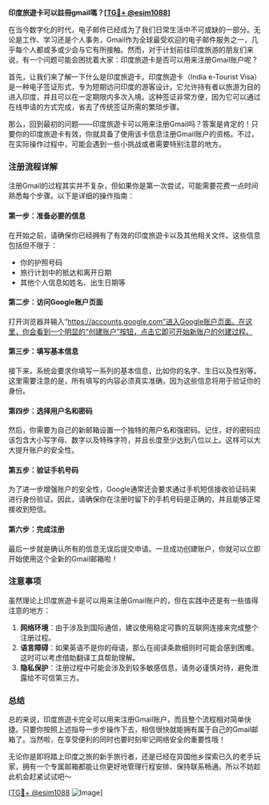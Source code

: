 **印度旅遊卡可以註冊gmail嗎？[[TG💪+ @esim1088](https://t.me/s/esim1088)]**

在当今数字化的时代，电子邮件已经成为了我们日常生活中不可或缺的一部分。无论是工作、学习还是个人事务，Gmail作为全球最受欢迎的电子邮件服务之一，几乎每个人都或多或少会与它有所接触。然而，对于计划前往印度旅游的朋友们来说，有一个问题可能会困扰着大家：印度旅遊卡是否可以用来注册Gmail账户呢？

首先，让我们来了解一下什么是印度旅遊卡。印度旅遊卡（India e-Tourist Visa）是一种电子签证形式，专为短期访问印度的游客设计。它允许持有者以旅游为目的进入印度，并且可以在一定期限内多次入境。这种签证非常方便，因为它可以通过在线申请的方式完成，省去了传统签证所需的繁琐步骤。

那么，回到最初的问题——印度旅遊卡可以用来注册Gmail吗？答案是肯定的！只要你的印度旅遊卡有效，你就具备了使用该卡信息注册Gmail账户的资格。不过，在实际操作过程中，可能会遇到一些小挑战或者需要特别注意的地方。

### 注册流程详解

注册Gmail的过程其实并不复杂，但如果你是第一次尝试，可能需要花费一点时间熟悉每个步骤。以下是详细的操作指南：

#### 第一步：准备必要的信息
在开始之前，请确保你已经拥有了有效的印度旅遊卡以及其他相关文件。这些信息包括但不限于：
- 你的护照号码
- 旅行计划中的抵达和离开日期
- 其他个人信息如姓名、出生日期等

#### 第二步：访问Google账户页面
打开浏览器并输入“https://accounts.google.com”进入Google账户页面。在这里，你会看到一个明显的“创建账户”按钮，点击它即可开始新账户的创建过程。

#### 第三步：填写基本信息
接下来，系统会要求你填写一系列的基本信息，比如你的名字、生日以及性别等。这里需要注意的是，所有填写的内容必须真实准确，因为这些信息将用于验证你的身份。

#### 第四步：选择用户名和密码
然后，你需要为自己的新邮箱设置一个独特的用户名和强密码。记住，好的密码应该包含大小写字母、数字以及特殊字符，并且长度至少达到八位以上。这样可以大大提升账户的安全性。

#### 第五步：验证手机号码
为了进一步增强账户的安全性，Google通常还会要求通过手机短信接收验证码来进行身份验证。因此，请确保你在注册时留下的手机号码是正确的，并且能够正常接收到短信。

#### 第六步：完成注册
最后一步就是确认所有的信息无误后提交申请。一旦成功创建账户，你就可以立即开始使用这个全新的Gmail邮箱啦！

### 注意事项

虽然理论上印度旅遊卡是可以用来注册Gmail账户的，但在实践中还是有一些值得注意的地方：

1. **网络环境**：由于涉及到国际通信，建议使用稳定可靠的互联网连接来完成整个注册过程。
2. **语言障碍**：如果英语不是你的母语，那么在阅读条款细则时可能会感到困难。这时可以考虑借助翻译工具帮助理解。
3. **隐私保护**：注册过程中可能会涉及到较多敏感信息，请务必谨慎对待，避免泄露给不可信第三方。

### 总结

总的来说，印度旅遊卡完全可以用来注册Gmail账户，而且整个流程相对简单快捷。只要你按照上述指导一步步操作下去，相信很快就能拥有属于自己的Gmail邮箱了。当然啦，在享受便利的同时也要时刻牢记网络安全的重要性哦！

无论你是即将踏上印度之旅的新手旅行者，还是已经在异国他乡探索已久的老手玩家，拥有一个专属邮箱都能让你更好地管理行程安排、保持联系畅通。所以不妨趁此机会赶紧试试吧～

[[TG💪+ @esim1088](https://t.me/s/esim1088) ![Image](https://i.postimg.cc/4NQfJmqS/Snipaste-2025-05-13-00-14-12.png)]